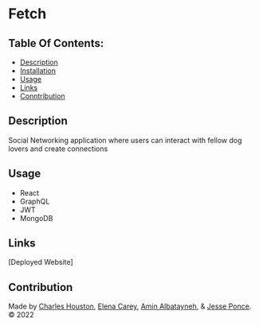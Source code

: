 # Fetch

## Table Of Contents:
* [Description](#description)
* [Installation](#installation)
* [Usage](#usage)
* [Links](#links)
* [Conntribution](#contribution)

## Description 
Social Networking application where users can interact with fellow dog lovers and create connections 

## Usage
* React
* GraphQL
* JWT
* MongoDB
 
## Links 
[Deployed Website]

## Contribution
Made by [Charles Houston](https://github.com/gnartistic), [Elena Carey](https://github.com/elenalaree), [Amin Albatayneh](https://github.com/oameeno), & [Jesse Ponce](https://github.com/Soulreaper077). © 2022

